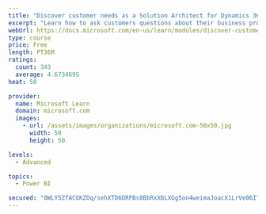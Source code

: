 ```yaml
---
title: "Discover customer needs as a Solution Architect for Dynamics 365 and Power Platform"
excerpt: "Learn how to ask customers questions about their business processes and feature requirements to create a viable solution."
webUrl: https://docs.microsoft.com/en-us/learn/modules/discover-customer-needs/
type: course
price: Free
length: PT36M
ratings:
  count: 343
  average: 4.6734695
heat: 50

provider:
  name: Microsoft Learn
  domain: microsoft.com
  images:
    - url: /assets/images/organizations/microsoft.com-50x50.jpg
      width: 50
      height: 50

levels:
  - Advanced

topics:
  - Power BI

secured: "0WLY5ZfACGKZOq/sehXTD6DRPBs8BbRxX6LXGg5on4weimaJoacX1LrVe06ITPd1Il6N8txz8kExHq/C0f0lEtqu+z+vOV/RkwDmNB/7pEGKkzW+AsFJ4vUWCJnAcRn/PDhu1SwQesB33ylzMzuJngBUge4aTv9xczW657zzjBCagcSFsNcaDqyrgC1KM/nHPJbpdjl+TczqwnN5SD4Y2WIVpIhXy1hYdz7kVYks5/PnM8OIipVRPawUTHbJ78VSe+rGTVE5qmPQGL1MOWvCZwL1I3Tjf36vhKPP9Ed2WuPP3BAwz/ErAqQrnLnIK7atZ2xVRTzIK33AfaoqYvRhsKd+SzzaZ18tMgPRWh5XjyxGVcfrw5iVXJZQVi/8XbnnovqncFzK0nvB1s8W6O063Q==;+/n/PTC6Un0hW62zi3BGOg=="
---
```


